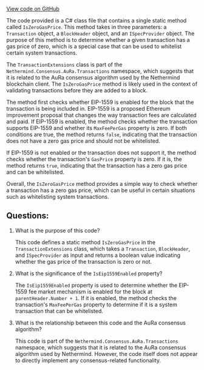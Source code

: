 [View code on GitHub](https://github.com/nethermindeth/nethermind/Nethermind.Consensus.AuRa/Transactions/TransactionExtensions.cs)

The code provided is a C# class file that contains a single static method called `IsZeroGasPrice`. This method takes in three parameters: a `Transaction` object, a `BlockHeader` object, and an `ISpecProvider` object. The purpose of this method is to determine whether a given transaction has a gas price of zero, which is a special case that can be used to whitelist certain system transactions.

The `TransactionExtensions` class is part of the `Nethermind.Consensus.AuRa.Transactions` namespace, which suggests that it is related to the AuRa consensus algorithm used by the Nethermind blockchain client. The `IsZeroGasPrice` method is likely used in the context of validating transactions before they are added to a block.

The method first checks whether EIP-1559 is enabled for the block that the transaction is being included in. EIP-1559 is a proposed Ethereum improvement proposal that changes the way transaction fees are calculated and paid. If EIP-1559 is enabled, the method checks whether the transaction supports EIP-1559 and whether its `MaxFeePerGas` property is zero. If both conditions are true, the method returns `false`, indicating that the transaction does not have a zero gas price and should not be whitelisted.

If EIP-1559 is not enabled or the transaction does not support it, the method checks whether the transaction's `GasPrice` property is zero. If it is, the method returns `true`, indicating that the transaction has a zero gas price and can be whitelisted.

Overall, the `IsZeroGasPrice` method provides a simple way to check whether a transaction has a zero gas price, which can be useful in certain situations such as whitelisting system transactions.
## Questions: 
 1. What is the purpose of this code?
    
    This code defines a static method `IsZeroGasPrice` in the `TransactionExtensions` class, which takes a `Transaction`, `BlockHeader`, and `ISpecProvider` as input and returns a boolean value indicating whether the gas price of the transaction is zero or not.

2. What is the significance of the `IsEip1559Enabled` property?
    
    The `IsEip1559Enabled` property is used to determine whether the EIP-1559 fee market mechanism is enabled for the block at `parentHeader.Number + 1`. If it is enabled, the method checks the transaction's `MaxFeePerGas` property to determine if it is a system transaction that can be whitelisted.

3. What is the relationship between this code and the AuRa consensus algorithm?
    
    This code is part of the `Nethermind.Consensus.AuRa.Transactions` namespace, which suggests that it is related to the AuRa consensus algorithm used by Nethermind. However, the code itself does not appear to directly implement any consensus-related functionality.